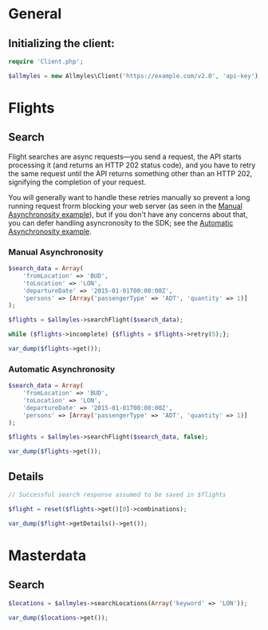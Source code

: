 # General

## Initializing the client:

```php
require 'Client.php';

$allmyles = new Allmyles\Client('https://example.com/v2.0', 'api-key');
```

# Flights

## Search

Flight searches are async requests—you send a request, the API starts
processing it (and returns an HTTP 202 status code), and you have to retry the
same request until the API returns something other than an HTTP 202,
signifying the completion of your request.

You will generally want to handle these retries manually so prevent a long
running request frorm blocking your web server (as seen in the
[Manual Asynchronosity example](#manual-asynchronosity)), but if you don't
have any concerns about that, you can defer handling asyncronosity to the
SDK; see the [Automatic Asynchronosity example](#automatic-asynchronosity).

### Manual Asynchronosity

```php
$search_data = Array(
    'fromLocation' => 'BUD',
    'toLocation' => 'LON',
    'departureDate' => '2015-01-01T00:00:00Z',
    'persons' => [Array('passengerType' => 'ADT', 'quantity' => 1)]
);

$flights = $allmyles->searchFlight($search_data);

while ($flights->incomplete) {$flights = $flights->retry(5);};

var_dump($flights->get());
```

### Automatic Asynchronosity

```php
$search_data = Array(
    'fromLocation' => 'BUD',
    'toLocation' => 'LON',
    'departureDate' => '2015-01-01T00:00:00Z',
    'persons' => [Array('passengerType' => 'ADT', 'quantity' => 1)]
);

$flights = $allmyles->searchFlight($search_data, false);

var_dump($flights->get());
```

## Details

```php
// Successful search response assumed to be saved in $flights

$flight = reset($flights->get()[0]->combinations);

var_dump($flight->getDetails()->get());
```

# Masterdata

## Search

```php
$locations = $allmyles->searchLocations(Array('keyword' => 'LON'));

var_dump($locations->get());
```
